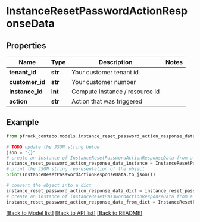 # InstanceResetPasswordActionResponseData


## Properties

Name | Type | Description | Notes
------------ | ------------- | ------------- | -------------
**tenant_id** | **str** | Your customer tenant id | 
**customer_id** | **str** | Your customer number | 
**instance_id** | **int** | Compute instance / resource id | 
**action** | **str** | Action that was triggered | 

## Example

```python
from pfruck_contabo.models.instance_reset_password_action_response_data import InstanceResetPasswordActionResponseData

# TODO update the JSON string below
json = "{}"
# create an instance of InstanceResetPasswordActionResponseData from a JSON string
instance_reset_password_action_response_data_instance = InstanceResetPasswordActionResponseData.from_json(json)
# print the JSON string representation of the object
print(InstanceResetPasswordActionResponseData.to_json())

# convert the object into a dict
instance_reset_password_action_response_data_dict = instance_reset_password_action_response_data_instance.to_dict()
# create an instance of InstanceResetPasswordActionResponseData from a dict
instance_reset_password_action_response_data_from_dict = InstanceResetPasswordActionResponseData.from_dict(instance_reset_password_action_response_data_dict)
```
[[Back to Model list]](../README.md#documentation-for-models) [[Back to API list]](../README.md#documentation-for-api-endpoints) [[Back to README]](../README.md)


